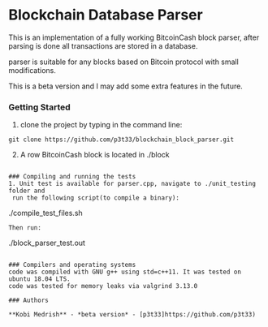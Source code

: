# Blockchain Database Parser
This is an implementation of a fully working BitcoinCash block parser, after
parsing is done all transactions are stored in a database.

parser is suitable for any blocks based on Bitcoin protocol with small
modifications.

This is a beta version and I may add some extra features in the future.

### Getting Started
1. clone the project by typing in the command line:
  ```
  git clone https://github.com/p3t33/blockchain_block_parser.git
  ```
2. A row BitcoinCash block is located in ./block 
  ```

### Compiling and running the tests
1. Unit test is available for parser.cpp, navigate to ./unit_testing folder and
   run the following script(to compile a binary):
```
./compile_test_files.sh
```
Then run:
```
./block_parser_test.out
```

### Compilers and operating systems
code was compiled with GNU g++ using std=c++11. It was tested on ubuntu 18.04 LTS.
code was tested for memory leaks via valgrind 3.13.0

### Authors

**Kobi Medrish** - *beta version* - [p3t33]https://github.com/p3t33)